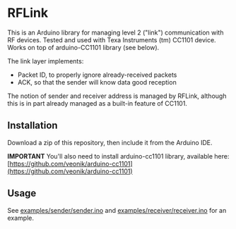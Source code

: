 RFLink
======

This is an Arduino library for managing level 2 ("link") communication with RF
devices.
Tested and used with Texa Instruments (tm) CC1101 device.
Works on top of arduino-CC1101 library (see below).

The link layer implements:
  - Packet ID, to properly ignore already-received packets
  - ACK, so that the sender will know data good reception

The notion of sender and receiver address is managed by RFLink, although this
is in part already managed as a built-in feature of CC1101.


Installation
------------

Download a zip of this repository, then include it from the Arduino IDE.

**IMPORTANT**
You'll also need to install arduino-cc1101 library, available here:
  [https://github.com/veonik/arduino-cc1101](https://github.com/veonik/arduino-cc1101)


Usage
-----

See [examples/sender/sender.ino](examples/sender/sender.ino) and
[examples/receiver/receiver.ino](examples/receiver/receiver.ino) for an
example.

